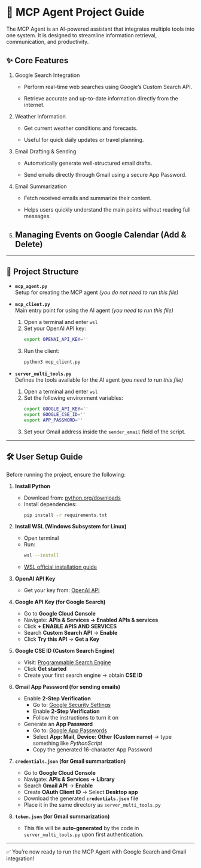 # 🚀 MCP Agent Project Guide

The MCP Agent is an AI-powered assistant that integrates multiple tools into one system. It is designed to streamline information retrieval, communication, and productivity.

## ✨ Core Features

1. Google Search Integration

   - Perform real-time web searches using Google’s Custom Search API.

   - Retrieve accurate and up-to-date information directly from the internet.

2. Weather Information

   - Get current weather conditions and forecasts.

   - Useful for quick daily updates or travel planning.

3. Email Drafting & Sending

   - Automatically generate well-structured email drafts.

   - Send emails directly through Gmail using a secure App Password.

4. Email Summarization

   - Fetch received emails and summarize their content.

   - Helps users quickly understand the main points without reading full messages.

5. Managing Events on Google Calendar (Add & Delete)
   - 

---

## 📂 Project Structure

- **`mcp_agent.py`**  
  Setup for creating the MCP agent *(you do not need to run this file)*  

- **`mcp_client.py`**  
  Main entry point for using the AI agent *(you need to run this file)*  
  1. Open a terminal and enter `wsl`  
  2. Set your OpenAI API key:  
     ```bash
     export OPENAI_API_KEY=''
     ```  
  3. Run the client:  
     ```bash
     python3 mcp_client.py
     ```

- **`server_multi_tools.py`**  
  Defines the tools available for the AI agent *(you need to run this file)*  
  1. Open a terminal and enter `wsl`  
  2. Set the following environment variables:  
     ```bash
     export GOOGLE_API_KEY=''
     export GOOGLE_CSE_ID=''
     export APP_PASSWORD=''
     ```  
  3. Set your Gmail address inside the `sender_email` field of the script.

---

## 🛠️ User Setup Guide

Before running the project, ensure the following:

1. **Install Python**  
   - Download from: [python.org/downloads](https://www.python.org/downloads/)  
   - Install dependencies:  
     ```bash
     pip install -r requirements.txt
     ```

2. **Install WSL (Windows Subsystem for Linux)**  
   - Open terminal  
   - Run:  
     ```bash
     wsl --install
     ```  
   - [WSL official installation guide](https://learn.microsoft.com/en-us/windows/wsl/install)

3. **OpenAI API Key**  
   - Get your key from: [OpenAI API](https://openai.com/api/)

4. **Google API Key (for Google Search)**  
   - Go to **Google Cloud Console**  
   - Navigate: **APIs & Services → Enabled APIs & services**  
   - Click **+ ENABLE APIS AND SERVICES**  
   - Search **Custom Search API** → **Enable**  
   - Click **Try this API** → **Get a Key**  

5. **Google CSE ID (Custom Search Engine)**  
   - Visit: [Programmable Search Engine](https://programmablesearchengine.google.com/about/)  
   - Click **Get started**  
   - Create your first search engine → obtain **CSE ID**

6. **Gmail App Password (for sending emails)**  
   - Enable **2-Step Verification**  
     - Go to: [Google Security Settings](https://myaccount.google.com/security)  
     - Enable **2-Step Verification**
     - Follow the instructions to turn it on
   - Generate an **App Password**  
     - Go to: [Google App Passwords](https://myaccount.google.com/apppasswords)  
     - Select **App: Mail**, **Device: Other (Custom name)** → type something like *PythonScript*  
     - Copy the generated 16-character App Password  

7. **`credentials.json` (for Gmail summarization)**  
   - Go to **Google Cloud Console**  
   - Navigate: **APIs & Services → Library**  
   - Search **Gmail API** → **Enable**  
   - Create **OAuth Client ID** → Select **Desktop app**  
   - Download the generated **`credentials.json`** file  
   - Place it in the same directory as `server_multi_tools.py`

8. **`token.json` (for Gmail summarization)**  
   - This file will be **auto-generated** by the code in `server_multi_tools.py` upon first authentication.

---

✅ You’re now ready to run the MCP Agent with Google Search and Gmail integration!
